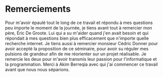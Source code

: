 # Remerciements
Pour m'avoir épaulé tout le long de ce travail et répondu à mes questions peu importe le moment de la journée, je tiens avant tout à remercier mon père, Éric De Groote. Lui qui a su m'aider quand j'en avait besoin et qui répondait à mes questions bien plus efficacement que n'importe quelle recherche internet. Je tiens aussi à remercier monsieur Cédric Donner pour avoir accepté la proposition de ce séminaire, pour avoir su réguler mes pulsions de grandeur afin de me réorienter sur un projet réalisable. Je remercie les deux pour m'avoir transmis leur passion pour l'informatique et la programmation. Merci à Akim Berreqia avec qui j'ai commencer ce travail avant que nous nous séparions.